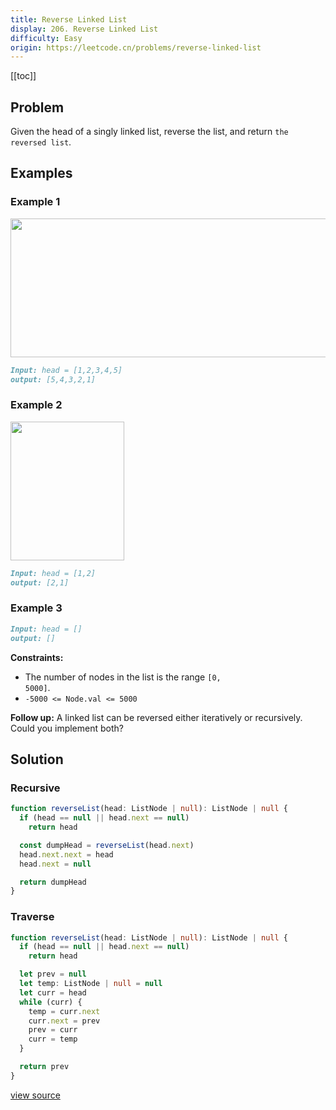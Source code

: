 ```yaml
---
title: Reverse Linked List
display: 206. Reverse Linked List
difficulty: Easy
origin: https://leetcode.cn/problems/reverse-linked-list
---
```


[[toc]]

## Problem

Given the head of a singly linked list, reverse the list, and return `the reversed list`.

## Examples

### Example 1

<img alt="" src="https://assets.leetcode.com/uploads/2021/02/19/rev1ex1.jpg" style="width: 542px; height: 222px;" />

```md
Input: head = [1,2,3,4,5]
output: [5,4,3,2,1]
```

### Example 2

<img alt="" src="https://assets.leetcode.com/uploads/2021/02/19/rev1ex2.jpg" style="width: 182px; height: 222px;" />

```md
Input: head = [1,2]
output: [2,1]
```

### Example 3

```md
Input: head = []
output: []
```

**Constraints:**

- The number of nodes in the list is the range <code>[0, 5000]</code>.
- <code>-5000 &lt;= Node.val &lt;= 5000</code>

**Follow up:** A linked list can be reversed either iteratively or recursively. Could you implement both?

## Solution

### Recursive

```ts
function reverseList(head: ListNode | null): ListNode | null {
  if (head == null || head.next == null)
    return head

  const dumpHead = reverseList(head.next)
  head.next.next = head
  head.next = null

  return dumpHead
}
```

### Traverse

```ts
function reverseList(head: ListNode | null): ListNode | null {
  if (head == null || head.next == null)
    return head

  let prev = null
  let temp: ListNode | null = null
  let curr = head
  while (curr) {
    temp = curr.next
    curr.next = prev
    prev = curr
    curr = temp
  }

  return prev
}
```

[view source](https://leetcode.cn/problems/reverse-linked-list)

